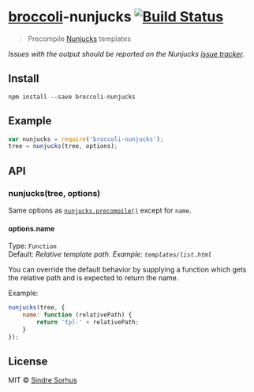 # [broccoli](https://github.com/joliss/broccoli)-nunjucks [![Build Status](https://travis-ci.org/sindresorhus/broccoli-nunjucks.png?branch=master)](https://travis-ci.org/sindresorhus/broccoli-nunjucks)

> Precompile [Nunjucks](http://jlongster.github.io/nunjucks/) templates

*Issues with the output should be reported on the Nunjucks [issue tracker](https://github.com/jlongster/nunjucks/issues).*


## Install

```
npm install --save broccoli-nunjucks
```


## Example

```js
var nunjucks = require('broccoli-nunjucks');
tree = nunjucks(tree, options);
```


## API

### nunjucks(tree, options)

Same options as [`nunjucks.precompile()`](http://jlongster.github.io/nunjucks/api.html#precompile) except for `name`.

#### options.name

Type: `Function`  
Default: *Relative template path. Example: `templates/list.html`*

You can override the default behavior by supplying a function which gets the relative path and is expected to return the name.

Example:

```js
nunjucks(tree, {
	name: function (relativePath) {
		return 'tpl-' + relativePath;
	}
});
```


## License

MIT © [Sindre Sorhus](http://sindresorhus.com)
